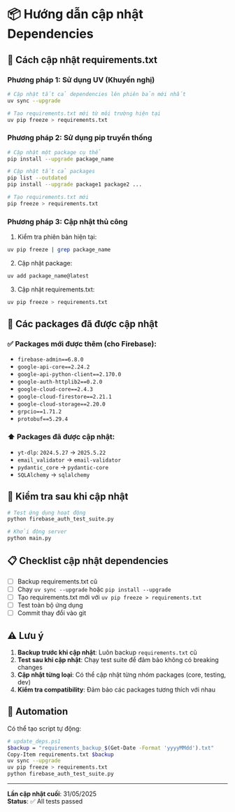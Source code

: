 # 📦 Hướng dẫn cập nhật Dependencies

## 🔄 Cách cập nhật requirements.txt

### Phương pháp 1: Sử dụng UV (Khuyến nghị)

```bash
# Cập nhật tất cả dependencies lên phiên bản mới nhất
uv sync --upgrade

# Tạo requirements.txt mới từ môi trường hiện tại
uv pip freeze > requirements.txt
```

### Phương pháp 2: Sử dụng pip truyền thống

```bash
# Cập nhật một package cụ thể
pip install --upgrade package_name

# Cập nhật tất cả packages
pip list --outdated
pip install --upgrade package1 package2 ...

# Tạo requirements.txt mới
pip freeze > requirements.txt
```

### Phương pháp 3: Cập nhật thủ công

1. Kiểm tra phiên bản hiện tại:
```bash
uv pip freeze | grep package_name
```

2. Cập nhật package:
```bash
uv add package_name@latest
```

3. Cập nhật requirements.txt:
```bash
uv pip freeze > requirements.txt
```

## 🎯 Các packages đã được cập nhật

### ✅ Packages mới được thêm (cho Firebase):
- `firebase-admin==6.8.0`
- `google-api-core==2.24.2`
- `google-api-python-client==2.170.0`
- `google-auth-httplib2==0.2.0`
- `google-cloud-core==2.4.3`
- `google-cloud-firestore==2.21.1`
- `google-cloud-storage==2.20.0`
- `grpcio==1.71.2`
- `protobuf==5.29.4`

### ⬆️ Packages đã được cập nhật:
- `yt-dlp`: `2024.5.27` → `2025.5.22`
- `email_validator` → `email-validator`
- `pydantic_core` → `pydantic-core`
- `SQLAlchemy` → `sqlalchemy`

## 🧪 Kiểm tra sau khi cập nhật

```bash
# Test ứng dụng hoạt động
python firebase_auth_test_suite.py

# Khởi động server
python main.py
```

## 📋 Checklist cập nhật dependencies

- [ ] Backup requirements.txt cũ
- [ ] Chạy `uv sync --upgrade` hoặc `pip install --upgrade`
- [ ] Tạo requirements.txt mới với `uv pip freeze > requirements.txt`
- [ ] Test toàn bộ ứng dụng
- [ ] Commit thay đổi vào git

## ⚠️ Lưu ý

1. **Backup trước khi cập nhật**: Luôn backup `requirements.txt` cũ
2. **Test sau khi cập nhật**: Chạy test suite để đảm bảo không có breaking changes
3. **Cập nhật từng loại**: Có thể cập nhật từng nhóm packages (core, testing, dev)
4. **Kiểm tra compatibility**: Đảm bảo các packages tương thích với nhau

## 🚀 Automation

Có thể tạo script tự động:

```bash
# update_deps.ps1
$backup = "requirements_backup_$(Get-Date -Format 'yyyyMMdd').txt"
Copy-Item requirements.txt $backup
uv sync --upgrade
uv pip freeze > requirements.txt
python firebase_auth_test_suite.py
```

---

**Lần cập nhật cuối**: 31/05/2025  
**Status**: ✅ All tests passed
